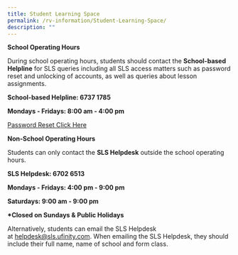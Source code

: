 ```yaml
---
title: Student Learning Space
permalink: /rv-information/Student-Learning-Space/
description: ""
---
```

**School Operating Hours**  

During school operating hours, students should contact the **School-based Helpline** for SLS queries including all SLS access matters such as password reset and unlocking of accounts, as well as queries about lesson assignments.

**School-based Helpline: 6737 1785**

**Mondays - Fridays: 8:00 am - 4:00 pm**

[Password Reset Click Here](https://go.gov.sg/rvps-sls-reset-request)

**Non-School Operating Hours**

Students can only contact the **SLS Helpdesk** outside the school operating hours.

**SLS Helpdesk: 6702 6513**

**Mondays - Fridays: 4:00 pm - 9:00 pm**

**Saturdays: 9:00 am - 9:00 pm**

**\*Closed on Sundays & Public Holidays**

Alternatively, students can email the SLS Helpdesk at [helpdesk@sls.ufinity.com](mailto:helpdesk@sls.ufinity.com). When emailing the SLS Helpdesk, they should include their full name, name of school and form class.